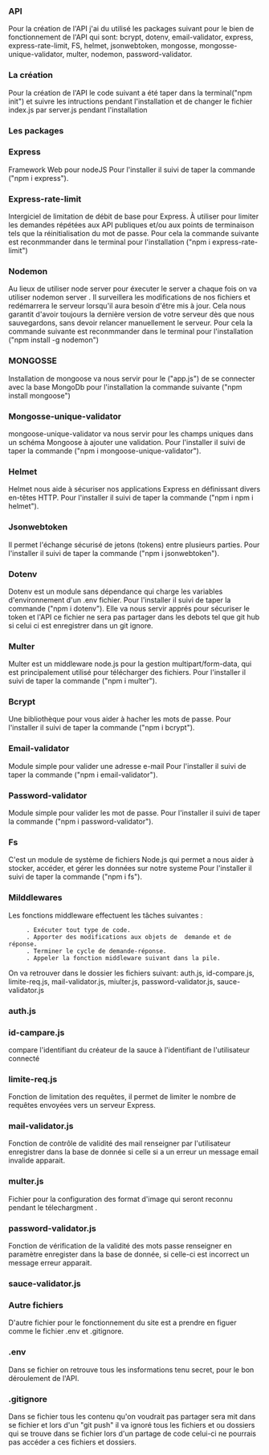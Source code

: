 ### API 

Pour la création de l'API j'ai du utilisé les packages suivant pour le bien de fonctionnement de l'API  qui sont:
bcrypt, dotenv, email-validator, express, express-rate-limit, FS, helmet, jsonwebtoken, mongosse, mongosse-unique-validator, multer, nodemon, password-validator.

### La création 

Pour la création de l'API le code suivant a été taper dans la terminal("npm init")  et suivre les intructions pendant l'installation et de changer le fichier index.js par server.js pendant l'installation  

### Les packages 

### Express
Framework Web pour nodeJS 
Pour l'installer il suivi de taper la commande ("npm i express").

### Express-rate-limit
Intergiciel de limitation de débit de base pour Express. À utiliser pour limiter les demandes répétées aux API publiques et/ou aux points de terminaison tels que la réinitialisation du mot de passe.
Pour cela la commande suivante est reconmmander dans le terminal pour l'installation ("npm i express-rate-limit")

### Nodemon 
Au lieux de utiliser node server pour éxecuter le server a chaque fois on va  utiliser nodemon server . Il surveillera les modifications de nos fichiers et redémarrera le serveur lorsqu'il aura besoin d'être mis à jour. Cela nous garantit d'avoir toujours la dernière version de votre serveur dès que nous sauvegardons, sans devoir relancer manuellement le serveur. Pour cela la commande suivante est reconmmander dans le terminal pour l'installation ("npm install -g nodemon")

### MONGOSSE
Installation de mongoose va nous servir pour le ("app.js") de se connecter avec la base MongoDb pour l'installation la commande suivante ("npm install mongoose")

### Mongosse-unique-validator
mongoose-unique-validator va nous servir pour les champs uniques dans un schéma Mongoose à ajouter une validation. 
Pour l'installer il suivi de taper la commande ("npm i mongoose-unique-validator").

### Helmet
Helmet nous aide à sécuriser nos applications Express en définissant divers en-têtes HTTP.
Pour l'installer il suivi de taper la commande ("npm i npm i helmet").

### Jsonwebtoken
Il permet l'échange sécurisé de jetons (tokens) entre plusieurs parties. 
Pour l'installer il suivi de taper la commande ("npm i jsonwebtoken").

### Dotenv
Dotenv est un module sans dépendance qui charge les variables d'environnement d'un .env fichier.
Pour l'installer il suivi de taper la commande ("npm i dotenv").
Elle va nous servir apprés pour sécuriser le token et l'API ce fichier ne sera pas partager dans les debots tel que git hub si celui ci est enregistrer dans un git ignore.

### Multer
Multer est un middleware node.js pour la gestion multipart/form-data, qui est principalement utilisé pour télécharger des fichiers.
Pour l'installer il suivi de taper la commande ("npm i multer").

### Bcrypt
Une bibliothèque pour vous aider à hacher les mots de passe.
Pour l'installer il suivi de taper la commande ("npm i bcrypt").

### Email-validator
Module simple pour valider une adresse e-mail
Pour l'installer il suivi de taper la commande ("npm i email-validator").

### Password-validator
Module simple pour valider les mot de passe.
Pour l'installer il suivi de taper la commande ("npm i password-validator").

### Fs
C'est un module de système de fichiers Node.js qui permet a nous aider à stocker, accéder, et gérer les données sur notre systeme
Pour l'installer il suivi de taper la commande ("npm i fs").

### Milddlewares
Les fonctions middleware effectuent les tâches suivantes :

         . Exécuter tout type de code.
         . Apporter des modifications aux objets de  demande et de réponse.
         . Terminer le cycle de demande-réponse.
         . Appeler la fonction middleware suivant dans la pile.

On va retrouver dans le dossier les fichiers suivant: auth.js, id-compare.js, 
limite-req.js, mail-validator.js, 
miulter.js, password-validator.js, sauce-validator.js 

### auth.js


### id-campare.js
compare l'identifiant du créateur de la sauce à l'identifiant de l'utilisateur connecté

### limite-req.js
Fonction de limitation des requêtes, il permet de limiter le nombre de requêtes envoyées vers un serveur Express.
### mail-validator.js
Fonction de contrôle de validité des mail renseigner par l'utilisateur enregistrer dans la base de donnée si celle si a un erreur un message email invalide apparait.

### multer.js
Fichier pour la configuration des format d'image qui seront reconnu pendant le télechargment .

### password-validator.js
Fonction de vérification de la validité des mots passe renseigner en paramètre  enregister dans la base de donnée, si celle-ci est incorrect un message erreur apparait.
 
### sauce-validator.js


### Autre fichiers 
D'autre fichier pour le fonctionnement du site est a prendre en figuer comme le fichier .env et .gitignore.

### .env
Dans se fichier on retrouve tous les insformations tenu secret, pour le bon déroulement de l'API.

### .gitignore
Dans se fichier tous les contenu qu'on voudrait pas partager sera mit dans se fichier et lors d'un "git push" il va ignoré tous les fichiers et ou dossiers qui se trouve dans se fichier lors d'un partage de code celui-ci ne pourrais pas accéder a ces fichiers et dossiers.

